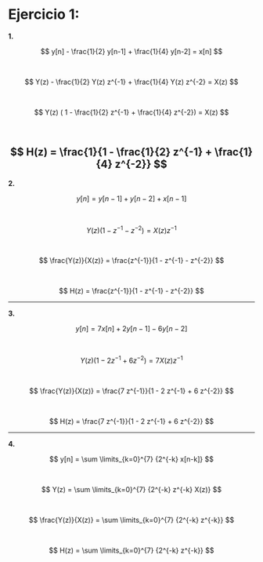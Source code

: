 
# Ejercicio 1:

**1.**

$$
  y[n] - \frac{1}{2} y[n-1] + \frac{1}{4} y[n-2] = x[n]
$$

<br>

$$
  Y(z) - \frac{1}{2} Y(z) z^{-1} + \frac{1}{4} Y(z) z^{-2} = X(z)
$$

<br>

$$
  Y(z) ( 1 - \frac{1}{2} z^{-1} + \frac{1}{4} z^{-2}) = X(z)
$$

<br>

$$
H(z) = \frac{1}{1 - \frac{1}{2} z^{-1} + \frac{1}{4} z^{-2}}
$$
---

**2.**

$$
  y[n] = y[n-1] + y[n-2] + x[n-1]
$$

<br>


$$
  Y(z) ( 1 - z^{-1} - z^{-2}) = X(z) z^{-1}
$$

<br>


$$
  \frac{Y(z)}{X(z)} = \frac{z^{-1}}{1 - z^{-1} - z^{-2}}
$$

<br>


$$
  H(z) = \frac{z^{-1}}{1 - z^{-1} - z^{-2}}
$$

---

**3.**

$$
  y[n] = 7 x[n] + 2 y[n-1] - 6 y[n-2]
$$

<br>


$$
  Y(z) ( 1 - 2 z^{-1} + 6 z^{-2}) = 7 X(z) z^{-1}
$$

<br>


$$
  \frac{Y(z)}{X(z)} = \frac{7 z^{-1}}{1 - 2 z^{-1} + 6 z^{-2}}
$$

<br>


$$
  H(z) = \frac{7 z^{-1}}{1 - 2 z^{-1} + 6 z^{-2}}
$$

---

**4.**

$$
  y[n] = \sum \limits_{k=0}^{7} {2^{-k} x[n-k]}
$$

<br>


$$
  Y(z) = \sum \limits_{k=0}^{7} {2^{-k} z^{-k} X(z)}
$$

<br>


$$
  \frac{Y(z)}{X(z)} = \sum \limits_{k=0}^{7} {2^{-k} z^{-k}}
$$

<br>


$$
  H(z) = \sum \limits_{k=0}^{7} {2^{-k} z^{-k}}
$$
